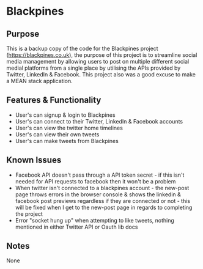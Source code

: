 # Blackpines

## Purpose
This is a backup copy of the code for the Blackpines project (https://blackpines.co.uk), the purpose of this project is to streamline social media management by allowing users to post on multiple different social medial platforms from a single place by utilising the APIs provided by Twitter, LinkedIn & Facebook. This project also was a good excuse to make a MEAN stack application.

## Features & Functionality
 - User's can signup & login to Blackpines
 - User's can connect to their Twitter, LinkedIn & Facebook accounts
 - User's can view the twitter home timelines
 - User's can view their own tweets
 - User's can make tweets from Blackpines

## Known Issues
 - Facebook API doesn't pass through a API token secret - if this isn't needed for API requests to facebook then it won't be a problem
 - When twitter isn't connected to a blackpines account - the new-post page throws errors in the browser console & shows the linkedin & facebook post previews regardless if they are connected or not - this will be fixed when I get to the new-post page in regards to completing the project
 - Error "socket hung up" when attempting to like tweets, nothing mentioned in either Twitter API or Oauth lib docs

## Notes
None
